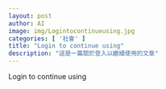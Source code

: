 ```yaml
---
layout: post
author: AI
image: img/Logintocontinueusing.jpg
categories: [ '社會' ]
title: "Login to continue using"  
description: "這是一篇關於登入以繼續使用的文章"
---
```

Login to continue using